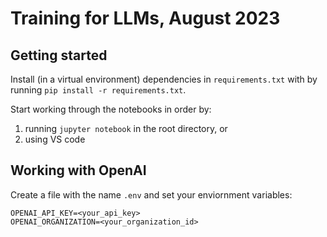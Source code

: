 # Training for LLMs, August 2023

## Getting started

Install (in a virtual environment) dependencies in `requirements.txt` with by running `pip install -r requirements.txt`.

Start working through the notebooks in order by:
1. running `jupyter notebook` in the root directory, or
2. using VS code

## Working with OpenAI

Create a file with the name `.env` and set your enviornment variables:

```
OPENAI_API_KEY=<your_api_key>
OPENAI_ORGANIZATION=<your_organization_id>
``````

